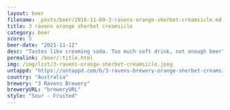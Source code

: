 ```yaml
---
layout: beer
filename: _posts/beer/2016-11-09-3-ravens-orange-sherbet-creamsicle.md
title: 3 ravens orange sherbet creamsicle
category: beer
score: 5
beer-date: "2021-11-12"
desc: "Tastes like creaming soda. Too much soft drink, not enough beer"
permalink: /beer/:title.html
img: /img/list/3-ravens-orange-sherbet-creamsicle.jpeg
untappd: "https://untappd.com/b/3-ravens-brewery-orange-sherbet-creamsicle-sour/4169603"
country: "Australia"
brewery: "3 Ravens Brewery"
breweryURL: "breweryURL"
style: "Sour - Fruited"
---
```

